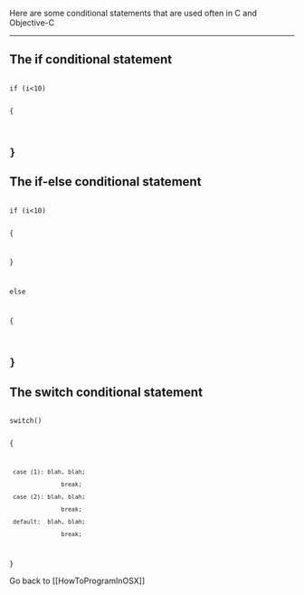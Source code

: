 Here are some conditional statements that are used often in C and Objective-C


----
The if conditional statement
----
<code>
if (i<10)

{

}
</code>
----
The if-else conditional statement
----
<code>
if (i<10)

{

}

else

{

}
</code>
----
The switch conditional statement
----
<code>
switch()

{

     case (1): blah, blah;

                   break;

     case (2): blah, blah;

                   break;

     default:  blah, blah;

                   break;

}
</code>

Go back to [[HowToProgramInOSX]]
